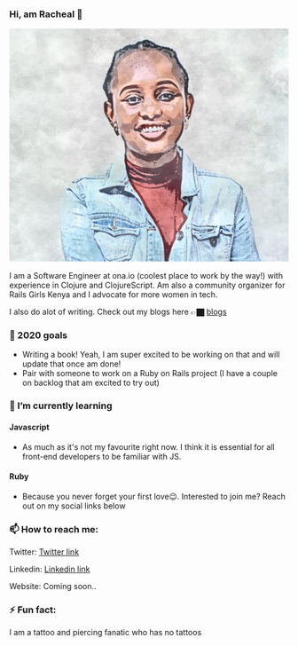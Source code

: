 ### Hi, am Racheal 👋

<img src="https://github.com/RayceeM/RayceeM/blob/master/assets/images/JPG_1596457181416.jpg" />

 I am a Software Engineer at ona.io (coolest place to work by the way!) with experience in Clojure and ClojureScript. Am also a community organizer for Rails Girls Kenya and I advocate for more women in tech.

 I also do alot of writing. Check out my blogs here 👉🏿 [blogs](https://medium.com/@mwatelaraycee33)

### 🎯 2020 goals
 - Writing a book! Yeah, I am super excited to be working on that and will update that once am done!
 - Pair with someone to work on a Ruby on Rails project (I have a couple on backlog that am excited to try out)
 
 ### 🌱 I’m currently learning 
 #### Javascript
  - As much as it's not my favourite right now. I think it is essential for all front-end developers to be familiar with JS.
 #### Ruby
 - Because you never forget your first love😉. Interested to join me? Reach out on my social links below
 
 ### 📫 How to reach me:
 Twitter: [Twitter link](https://twitter.com/m_raycee)
 
 Linkedin: [Linkedin link](https://www.linkedin.com/in/racheal-mwatela-50543793)
 
 Website: Coming soon..
 
 
 ### ⚡ Fun fact: 
 I am a tattoo and piercing fanatic who has no tattoos
